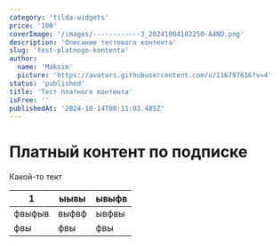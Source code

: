 ```yaml
---
category: 'tilda-widgets'
price: '100'
coverImage: '/images/------------3_20241004182250-A4ND.png'
description: 'Описание тестового контента'
slug: 'test-platnogo-kontenta'
author:
  name: 'Maksim'
  picture: 'https://avatars.githubusercontent.com/u/116797616?v=4'
status: 'published'
title: 'Тест платного контента'
isFree: ''
publishedAt: '2024-10-14T08:11:03.485Z'
---
```


# Платный контент по подписке

Какой-то тект

| 1 | ыывы | ывыфв |
| --- | --- | --- |
| фвыфыв | выфвф | ывфвы |
| фвы | фвы | фвы |
